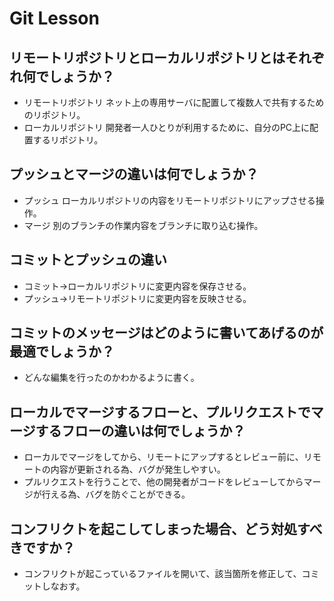 # Git Lesson

## リモートリポジトリとローカルリポジトリとはそれぞれ何でしょうか？

* リモートリポジトリ
ネット上の専用サーバに配置して複数人で共有するためのリポジトリ。
* ローカルリポジトリ
開発者一人ひとりが利用するために、自分のPC上に配置するリポジトリ。

## プッシュとマージの違いは何でしょうか？
* プッシュ
ローカルリポジトリの内容をリモートリポジトリにアップさせる操作。
* マージ
別のブランチの作業内容をブランチに取り込む操作。

## コミットとプッシュの違い
* コミット→ローカルリポジトリに変更内容を保存させる。
* プッシュ→リモートリポジトリに変更内容を反映させる。

## コミットのメッセージはどのように書いてあげるのが最適でしょうか？
* どんな編集を行ったのかわかるように書く。

## ローカルでマージするフローと、プルリクエストでマージするフローの違いは何でしょうか？
* ローカルでマージをしてから、リモートにアップするとレビュー前に、リモートの内容が更新される為、バグが発生しやすい。
* プルリクエストを行うことで、他の開発者がコードをレビューしてからマージが行える為、バグを防ぐことができる。

## コンフリクトを起こしてしまった場合、どう対処すべきですか？
* コンフリクトが起こっているファイルを開いて、該当箇所を修正して、コミットしなおす。